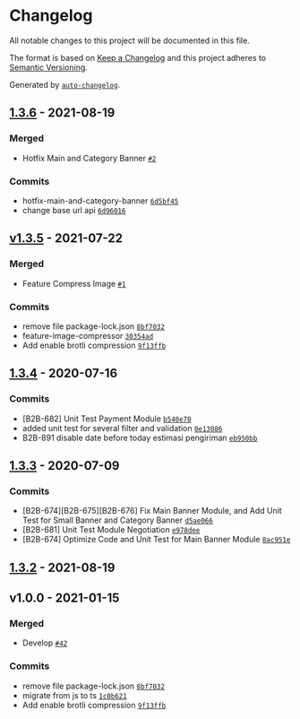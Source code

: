 # Changelog

All notable changes to this project will be documented in this file.

The format is based on [Keep a Changelog](https://keepachangelog.com/en/1.0.0/)
and this project adheres to [Semantic Versioning](https://semver.org/spec/v2.0.0.html).

Generated by [`auto-changelog`](https://github.com/CookPete/auto-changelog).

## [1.3.6](https://gitlab.playcourt.id/agree-market/frontend-services/market-cms/compare/v1.3.5...1.3.6) - 2021-08-19

### Merged

- Hotfix Main and Category Banner [`#2`](https://gitlab.playcourt.id/agree-market/frontend-services/market-cms/merge_requests/2)

### Commits

- hotfix-main-and-category-banner [`6d5bf45`](https://gitlab.playcourt.id/agree-market/frontend-services/market-cms/commit/6d5bf459e0809aa34d5624ebd534f82dc0f5065c)
- change base url api [`6d96016`](https://gitlab.playcourt.id/agree-market/frontend-services/market-cms/commit/6d96016343734f3863d5ab5ce7d81fdff9f7fc9e)

## [v1.3.5](https://gitlab.playcourt.id/agree-market/frontend-services/market-cms/compare/1.3.4...v1.3.5) - 2021-07-22

### Merged

- Feature Compress Image [`#1`](https://gitlab.playcourt.id/agree-market/frontend-services/market-cms/merge_requests/1)

### Commits

- remove file package-lock.json [`8bf7032`](https://gitlab.playcourt.id/agree-market/frontend-services/market-cms/commit/8bf7032b2d13b9c56f7b22c9c06e90a06c0fa959)
- feature-image-compressor [`30354ad`](https://gitlab.playcourt.id/agree-market/frontend-services/market-cms/commit/30354adc62d72db4eebe74be334ee810bc3567fe)
- Add enable brotli compression [`9f13ffb`](https://gitlab.playcourt.id/agree-market/frontend-services/market-cms/commit/9f13ffbf185559b274b1d677ec5979a12dfe57c1)

## [1.3.4](https://gitlab.playcourt.id/agree-market/frontend-services/market-cms/compare/1.3.3...1.3.4) - 2020-07-16

### Commits

- [B2B-682] Unit Test Payment Module [`b540e70`](https://gitlab.playcourt.id/agree-market/frontend-services/market-cms/commit/b540e706921984fd905215f96e7dc8adc679832b)
- added unit test for several filter and validation [`0e13086`](https://gitlab.playcourt.id/agree-market/frontend-services/market-cms/commit/0e13086d3b1e8e58b2e3024dcf43595c07403f43)
- B2B-891 disable date before today estimasi pengiriman [`eb950bb`](https://gitlab.playcourt.id/agree-market/frontend-services/market-cms/commit/eb950bb60e89600b29ed4e1aa4b30dd7cfb4fb5b)

## [1.3.3](https://gitlab.playcourt.id/agree-market/frontend-services/market-cms/compare/1.3.2...1.3.3) - 2020-07-09

### Commits

- [B2B-674][B2B-675][B2B-676] Fix Main Banner Module, and Add Unit Test for Small Banner and Category Banner [`d5ae066`](https://gitlab.playcourt.id/agree-market/frontend-services/market-cms/commit/d5ae066df31adb58b3a4d93469632f2c1ecd9334)
- [B2B-681] Unit Test Module Negotiation [`e978dee`](https://gitlab.playcourt.id/agree-market/frontend-services/market-cms/commit/e978dee9e6a65dde30407eb16d02303275f913c1)
- [B2B-674] Optimize Code and Unit Test for Main Banner Module [`8ac951e`](https://gitlab.playcourt.id/agree-market/frontend-services/market-cms/commit/8ac951eefecbda6136c0f6ed6868b79b8b852fc7)

## [1.3.2](https://gitlab.playcourt.id/agree-market/frontend-services/market-cms/compare/v1.0.0...1.3.2) - 2021-08-19

## v1.0.0 - 2021-01-15

### Merged

- Develop [`#42`](https://gitlab.playcourt.id/agree-market/frontend-services/market-cms/merge_requests/42)

### Commits

- remove file package-lock.json [`8bf7032`](https://gitlab.playcourt.id/agree-market/frontend-services/market-cms/commit/8bf7032b2d13b9c56f7b22c9c06e90a06c0fa959)
- migrate from js to ts [`1c0b621`](https://gitlab.playcourt.id/agree-market/frontend-services/market-cms/commit/1c0b621513d210f9d04e6d2bc25bfa73ad99ff09)
- Add enable brotli compression [`9f13ffb`](https://gitlab.playcourt.id/agree-market/frontend-services/market-cms/commit/9f13ffbf185559b274b1d677ec5979a12dfe57c1)
